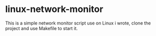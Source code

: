 # linux-network-monitor

This is a simple network monitor script use on Linux i wrote, clone the project and use Makefile to start it.
